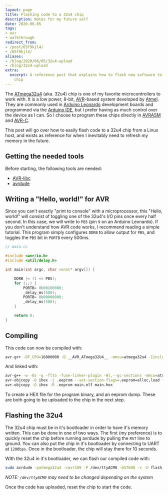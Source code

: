 ```yaml
---
layout: page
title: Flashing code to a 32u4 chip
description: Notes for my future self
date: 2020-06-05
tags:
- avr
- walkthrough
redirect_from:
- /post/65f9kjl4/
- /65f9kjl4/
aliases:
- /blog/2020/06/05/32u4-upload
- /blog/32u4-upload
extra:
  excerpt: A reference post that explains how to flash new software to an atmega32u4
    chip
---
```


The [ATmega32u4](http://ww1.microchip.com/downloads/en/devicedoc/atmel-7766-8-bit-avr-atmega16u4-32u4_datasheet.pdf) (aka. 32u4) chip is one of my favorite microcontrollers to work with. It is a low power, 8-bit, [AVR](https://en.wikipedia.org/wiki/AVR_microcontrollers)-based system developed by [Atmel](https://en.wikipedia.org/wiki/Atmel). They are commonly used in [Arduino Leonardo](https://www.arduino.cc/en/Main/Arduino_BoardLeonardo) development boards and programmed via the [Arduino IDE](https://www.arduino.cc/en/Main/Software), but I prefer having as much control over the device as I can. So I choose to program these chips directly in [AVRASM](http://ww1.microchip.com/downloads/en/devicedoc/40001917a.pdf) and [AVR-C](https://www.nongnu.org/avr-libc/user-manual/).

This post will go over how to easily flash code to a 32u4 chip from a Linux host, and exists as reference for when I inevitably need to refresh my memory in the future.

## Getting the needed tools

Before starting, the following tools are needed:
 - [AVR-libc](https://github.com/vancegroup-mirrors/avr-libc/releases)
 - [avrdude](https://www.nongnu.org/avrdude/)

## Writing a "Hello, world!" for AVR

Since you can't exactly "print to console" with a microprocessor, this "Hello, world!" will consist of toggling one of the 32u4's I/O pins once every half second. In this case, we will write to `PB5` (pin `9` on an Arduino Leonardo). If you don't understand how AVR code works, I recommend reading a simple tutorial. This program simply configures `DDRB` to allow output for `PB5`, and toggles the `PB5` bit in `PORTB` every 500ms.

```cpp
// main.cc

#include <avr/io.h>
#include <util/delay.h>

int main(int argc, char const* argv[]) {

    DDRB |= (1 << PB5); 
    for (;;) {
        PORTB= 0b00100000;
        _delay_ms(500); 
        PORTB= 0b00000000; 
        _delay_ms(500);
    }

    return 0;
}
```

## Compiling

This code can now be compiled with:

```sh
avr-g++ -DF_CPU=16000000 -D __AVR_ATmega32U4__ -mmcu=atmega32u4 -Iinclude -DBAUD=9600 -std=c++11 -g -Os -w -fdata-sections -MMD -flto -c -o main.o main.cc
```

And linked with:

```sh
avr-g++ -w -Os -g -flto -fuse-linker-plugin -Wl,--gc-sections -mmcu=atmega32u4 -Iinclude -std=c++11 -DF_CPU=16000000 -o main.elf main.o
avr-objcopy -O ihex -j .eeprom --set-section-flags=.eeprom=alloc,load --no-change-warnings --change-section-lma .eeprom=0 main.elf main.eep
avr-objcopy -O ihex -R .eeprom main.elf main.hex
```

To create a HEX file for the program binary, and an eeprom dump. These are both going to be uploaded to the chip in the next step.

## Flashing the 32u4

The 32u4 chip must be in it's bootloader in order to have it's memory written. This can be done in one of two ways. The first (my preference) is to quickly reset the chip before running avrdude by pulling the `RST` line to ground. You can also put the chip in it's bootloader by connecting to UART at `1200bps`. Once in the bootloader, the chip will stay there for 10 seconds.

WIth the 32u4 in it's bootloader, we can flash our compiled code with:

```sh
sudo avrdude -patmega32u4 -cavr109 -P /dev/ttyACM0 -b57600 -v -U flash:w:main.hex:i -U eeprom:w:main.eep
```

*NOTE: `/dev/ttyACM0` may need to be changed depending on the system*

Once the code has uploaded, reset the chip to start the code.
